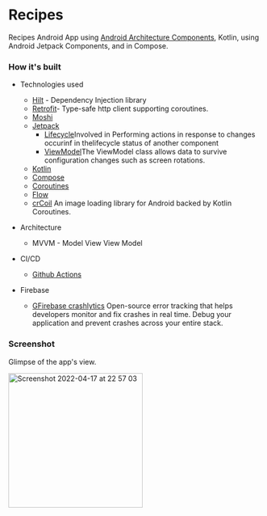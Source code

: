 # Recipes
Recipes Android App using [Android Architecture Components](https://developer.android.com/topic/libraries/architecture/), Kotlin, using Android Jetpack Components, and in Compose.

### How it's built

* Technologies used
   
    * [Hilt](https://dagger.dev/hilt//) - Dependency Injection library 
    * [Retrofit](https://square.github.io/retrofit/)- Type-safe http client supporting coroutines.
    * [Moshi](https://github.com/square/moshi)
    * [Jetpack](https://developer.android.com/jetpack)
        * [Lifecycle](https://developer.android.com/topic/libraries/architecture/lifecycle)Involved in Performing actions in response to changes occurinf in thelifecycle status of another component
        * [ViewModel](https://developer.android.com/topic/libraries/architecture/viewmodel)The ViewModel class allows data to survive configuration changes such as screen rotations.
    * [Kotlin](https://kotlinlang.org/)
    * [Compose](https://developer.android.com/jetpack/compose) 
    * [Coroutines](https://kotlinlang.org/docs/reference/coroutines-overview.html)
    * [Flow](https://kotlinlang.org/docs/reference/coroutines/flow.html)
    * [crCoil](https://coil-kt.github.io/coil/) An image loading library for Android backed by Kotlin Coroutines. 

* Architecture
    * MVVM - Model View View Model

* CI/CD
    * [Github Actions](https://github.com/actions)

 * Firebase
    * [GFirebase crashlytics](https://firebase.google.com/products/crashlytics)  Open-source error tracking that helps developers monitor and fix crashes in real time. Debug your application and prevent crashes across your entire stack. 
   
  
 ### Screenshot
 
 Glimpse of the app's view.
 
 <img width="266" alt="Screenshot 2022-04-17 at 22 57 03" src="https://user-images.githubusercontent.com/77957614/163733788-6a6a15ed-5e17-44de-ad9d-14afccbb8e09.png">
 
  
